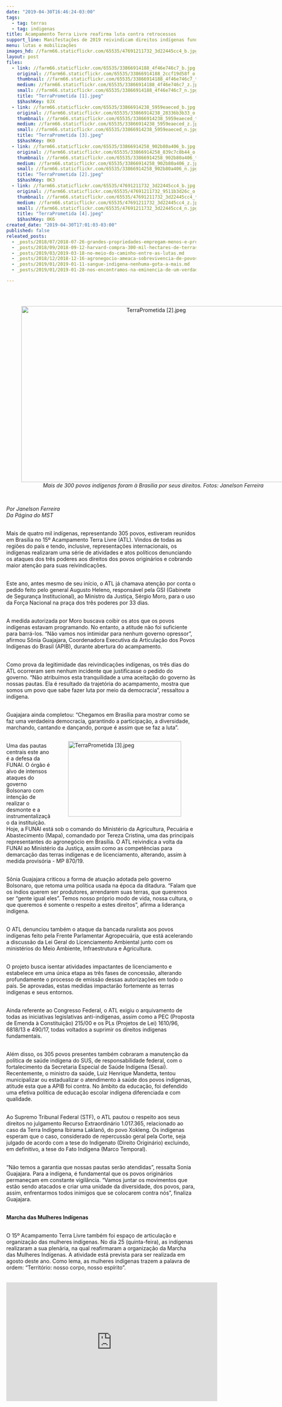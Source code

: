 ```yaml
---
date: "2019-04-30T16:46:24-03:00"
tags:
  - tag: terras
  - tag: indigenas
title: Acampamento Terra Livre reafirma luta contra retrocessos
support_line: Manifestações de 2019 reivindicam direitos indígenas fundamentais e o respeito à cultura e diversidade
menu: lutas e mobilizações
images_hd: //farm66.staticflickr.com/65535/47691211732_3d22445cc4_b.jpg
layout: post
files:
  - link: //farm66.staticflickr.com/65535/33866914188_4f46e746c7_b.jpg
    original: //farm66.staticflickr.com/65535/33866914188_2ccf19d58f_o.jpg
    thumbnail: //farm66.staticflickr.com/65535/33866914188_4f46e746c7_t.jpg
    medium: //farm66.staticflickr.com/65535/33866914188_4f46e746c7_z.jpg
    small: //farm66.staticflickr.com/65535/33866914188_4f46e746c7_n.jpg
    title: "TerraPrometida [1].jpeg"
    $$hashKey: 0JX
  - link: //farm66.staticflickr.com/65535/33866914238_5959eaeced_b.jpg
    original: //farm66.staticflickr.com/65535/33866914238_28336b3b33_o.jpg
    thumbnail: //farm66.staticflickr.com/65535/33866914238_5959eaeced_t.jpg
    medium: //farm66.staticflickr.com/65535/33866914238_5959eaeced_z.jpg
    small: //farm66.staticflickr.com/65535/33866914238_5959eaeced_n.jpg
    title: "TerraPrometida [3].jpeg"
    $$hashKey: 0K0
  - link: //farm66.staticflickr.com/65535/33866914258_902b80a406_b.jpg
    original: //farm66.staticflickr.com/65535/33866914258_839c7c8b44_o.jpg
    thumbnail: //farm66.staticflickr.com/65535/33866914258_902b80a406_t.jpg
    medium: //farm66.staticflickr.com/65535/33866914258_902b80a406_z.jpg
    small: //farm66.staticflickr.com/65535/33866914258_902b80a406_n.jpg
    title: "TerraPrometida [2].jpeg"
    $$hashKey: 0K3
  - link: //farm66.staticflickr.com/65535/47691211732_3d22445cc4_b.jpg
    original: //farm66.staticflickr.com/65535/47691211732_9511b3d26c_o.jpg
    thumbnail: //farm66.staticflickr.com/65535/47691211732_3d22445cc4_t.jpg
    medium: //farm66.staticflickr.com/65535/47691211732_3d22445cc4_z.jpg
    small: //farm66.staticflickr.com/65535/47691211732_3d22445cc4_n.jpg
    title: "TerraPrometida [4].jpeg"
    $$hashKey: 0K6
created_date: "2019-04-30T17:01:03-03:00"
published: false
releated_posts:
  - _posts/2018/07/2018-07-26-grandes-propriedades-empregam-menos-e-produzem-menos-alimentos-para-o-povo-brasileiro.md
  - _posts/2018/09/2018-09-12-harvard-compra-300-mil-hectares-de-terras-e-gera-conflitos-com-comunidades-locais.md
  - _posts/2019/03/2019-03-18-no-meio-do-caminho-entre-as-lutas.md
  - _posts/2018/12/2018-12-16-agronegocio-ameaca-sobrevivencia-de-povos-indigenas-e-quilombolas.md
  - _posts/2019/01/2019-01-11-sangue-indigena-nenhuma-gota-a-mais.md
  - _posts/2019/01/2019-01-28-nos-encontramos-na-eminencia-de-um-verdadeiro-etnocidio-das-populacoes-indigenas-no-brasil-denuncia-professor-da-unifesspa.md

---
```

<p>&nbsp;</p>

<div style="text-align:center">
<figure class="image" style="display:inline-block"><img alt="TerraPrometida [2].jpeg" height="467" src="//farm66.staticflickr.com/65535/33866914258_902b80a406_b.jpg" width="700" />
<figcaption><em>Mais de 300 povos ind&iacute;genas foram &agrave; Brasilia por seus direitos. Fotos: Janelson Ferreira </em></figcaption>
</figure>
</div>

<p><br />
<em>Por Janelson Ferreira<br />
Da P&aacute;gina do MST</em><br />
&nbsp;</p>

<p>Mais de quatro mil ind&iacute;genas, representando 305 povos, estiveram reunidos em Bras&iacute;lia no 15&ordm; Acampamento Terra Livre (ATL). Vindos de todas as regi&otilde;es do pa&iacute;s e tendo, inclusive, representa&ccedil;&otilde;es internacionais, os ind&iacute;genas realizaram uma s&eacute;rie de atividades e atos pol&iacute;ticos denunciando os ataques dos tr&ecirc;s poderes aos direitos dos povos origin&aacute;rios e cobrando maior aten&ccedil;&atilde;o para suas reivindica&ccedil;&otilde;es.</p>

<p><br />
Este ano, antes mesmo de seu in&iacute;cio, o ATL j&aacute; chamava aten&ccedil;&atilde;o por conta o pedido feito pelo general Augusto Heleno, respons&aacute;vel pela GSI (Gabinete de Seguran&ccedil;a Institucional), ao Ministro da Justi&ccedil;a, S&eacute;rgio Moro, para o uso da For&ccedil;a Nacional na pra&ccedil;a dos tr&ecirc;s poderes por 33 dias.</p>

<p><br />
A medida autorizada por Moro buscava coibir os atos que os povos ind&iacute;genas estavam programando. No entanto, a atitude n&atilde;o foi suficiente para barr&aacute;-los. &ldquo;N&atilde;o vamos nos intimidar para nenhum governo opressor&rdquo;, afirmou S&ocirc;nia Guajajara, Coordenadora Executiva da Articula&ccedil;&atilde;o dos Povos Ind&iacute;genas do Brasil (APIB), durante abertura do acampamento.</p>

<p><br />
Como prova da legitimidade das reivindica&ccedil;&otilde;es ind&iacute;genas, os tr&ecirc;s dias do ATL ocorreram sem nenhum incidente que justificasse o pedido do governo. &ldquo;N&atilde;o atribu&iacute;mos esta tranquilidade a uma aceita&ccedil;&atilde;o do governo &agrave;s nossas pautas. Ela &eacute; resultado da trajet&oacute;ria do acampamento, mostra que somos um povo que sabe fazer luta por meio da democracia&rdquo;, ressaltou a ind&iacute;gena.</p>

<p><br />
Guajajara ainda completou: &ldquo;Chegamos em Bras&iacute;lia para mostrar como se faz uma verdadeira democracia, garantindo a participa&ccedil;&atilde;o, a diversidade, marchando, cantando e dan&ccedil;ando, porque &eacute; assim que se faz a luta&rdquo;.</p>

<figure class="image" style="float:right"><img alt="TerraPrometida [3].jpeg" height="200" src="//farm66.staticflickr.com/65535/33866914238_5959eaeced_b.jpg" width="300" />
<figcaption></figcaption>
</figure>

<p><br />
Uma das pautas centrais este ano &eacute; a defesa da FUNAI. O &oacute;rg&atilde;o &eacute; alvo de intensos ataques do governo Bolsonaro com inten&ccedil;&atilde;o de realizar o desmonte e a instrumentaliza&ccedil;&atilde;o da institui&ccedil;&atilde;o. Hoje, a FUNAI est&aacute; sob o comando do Minist&eacute;rio da Agricultura, Pecu&aacute;ria e Abastecimento (Mapa), comandado por Tereza Cristina, uma das principais representantes do agroneg&oacute;cio em Bras&iacute;lia. O ATL reivindica a volta da FUNAI ao Minist&eacute;rio da Justi&ccedil;a, assim como as compet&ecirc;ncias para demarca&ccedil;&atilde;o das terras ind&iacute;genas e de licenciamento, alterando, assim &agrave; medida provis&oacute;ria - MP 870/19.</p>

<p><br />
S&ocirc;nia Guajajara criticou a forma de atua&ccedil;&atilde;o adotada pelo governo Bolsonaro, que retoma uma pol&iacute;tica usada na &eacute;poca da ditadura. &ldquo;Falam que os &iacute;ndios querem ser produtores, arrendarem suas terras, que queremos ser &ldquo;gente igual eles&rdquo;. Temos nosso pr&oacute;prio modo de vida, nossa cultura, o que queremos &eacute; somente o respeito a estes direitos&rdquo;, afirma a lideran&ccedil;a ind&iacute;gena. &nbsp;</p>

<p><br />
O ATL denunciou tamb&eacute;m o ataque da bancada ruralista aos povos ind&iacute;genas feito pela Frente Parlamentar Agropecu&aacute;ria, que est&aacute; acelerando a discuss&atilde;o da Lei Geral do Licenciamento Ambiental junto com os minist&eacute;rios do Meio Ambiente, Infraestrutura e Agricultura.</p>

<p><br />
O projeto busca isentar atividades impactantes de licenciamento e estabelece em uma &uacute;nica etapa as tr&ecirc;s fases de concess&atilde;o, alterando profundamente o processo de emiss&atilde;o dessas autoriza&ccedil;&otilde;es em todo o pa&iacute;s. Se aprovadas, estas medidas impactar&atilde;o fortemente as terras ind&iacute;genas e seus entornos.</p>

<p><br />
Ainda referente ao Congresso Federal, o ATL exigiu o arquivamento de todas as iniciativas legislativas anti-ind&iacute;genas, assim como a PEC (Proposta de Emenda &agrave; Constitui&ccedil;&atilde;o) 215/00 e os PLs (Projetos de Lei) 1610/96, 6818/13 e 490/17, todas voltados a suprimir os direitos ind&iacute;genas fundamentais.</p>

<p><br />
Al&eacute;m disso, os 305 povos presentes tamb&eacute;m cobraram a manuten&ccedil;&atilde;o da pol&iacute;tica de sa&uacute;de ind&iacute;gena do SUS, de responsabilidade federal, com o fortalecimento da Secretaria Especial de Sa&uacute;de Ind&iacute;gena (Sesai). Recentemente, o ministro da sa&uacute;de, Luiz Henrique Mandetta, tentou municipalizar ou estadualizar o atendimento &agrave; sa&uacute;de dos povos ind&iacute;genas, atitude esta que a APIB foi contra. No &acirc;mbito da educa&ccedil;&atilde;o, foi defendido uma efetiva pol&iacute;tica de educa&ccedil;&atilde;o escolar ind&iacute;gena diferenciada e com qualidade.</p>

<p><br />
Ao Supremo Tribunal Federal (STF), o ATL pautou o respeito aos seus direitos no julgamento Recurso Extraordin&aacute;rio 1.017.365, relacionado ao caso da Terra Ind&iacute;gena Ibirama Laklan&otilde;, do povo Xokleng. Os ind&iacute;genas esperam que o caso, considerado de repercuss&atilde;o geral pela Corte, seja julgado de acordo com a tese do Indigenato (Direito Origin&aacute;rio) excluindo, em definitivo, a tese do Fato Ind&iacute;gena (Marco Temporal).</p>

<p><br />
&ldquo;N&atilde;o temos a garantia que nossas pautas ser&atilde;o atendidas&rdquo;, ressalta Sonia Guajajara. Para a ind&iacute;gena, &eacute; fundamental que os povos origin&aacute;rios permane&ccedil;am em constante vigil&acirc;ncia. &ldquo;Vamos juntar os movimentos que est&atilde;o sendo atacados e criar uma unidade da diversidade, dos povos, para, assim, enfrentarmos todos inimigos que se colocarem contra n&oacute;s&rdquo;, finaliza Guajajara.</p>

<p><br />
<strong>Marcha das Mulheres Ind&iacute;genas</strong></p>

<p><br />
O 15&ordm; Acampamento Terra Livre tamb&eacute;m foi espa&ccedil;o de articula&ccedil;&atilde;o e organiza&ccedil;&atilde;o das mulheres ind&iacute;genas. No dia 25 (quinta-feira), as ind&iacute;genas realizaram a sua plen&aacute;ria, na qual reafirmaram a organiza&ccedil;&atilde;o da Marcha das Mulheres Ind&iacute;genas. A atividade est&aacute; prevista para ser realizada em agosto deste ano. Como lema, as mulheres ind&iacute;genas trazem a palavra de ordem: &ldquo;Territ&oacute;rio: nosso corpo, nosso esp&iacute;rito&rdquo;.<br />
&nbsp;</p>

<p><iframe allow="accelerometer; autoplay; encrypted-media; gyroscope; picture-in-picture" allowfullscreen="" frameborder="0" height="315" src="https://www.youtube.com/embed/ZhAa-eJ0L5Q" width="560"></iframe></p>
